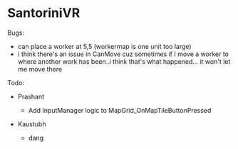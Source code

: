 # SantoriniVR

Bugs:

* can place a worker at 5,5 (workermap is one unit too large)
* i think there's an issue in CanMove cuz sometimes if I move a worker to where another work has been..i think that's what happened... it won't let me move there

Todo:

* Prashant
	* Add InputManager logic to MapGrid_OnMapTileButtonPressed

* Kaustubh
	* dang



